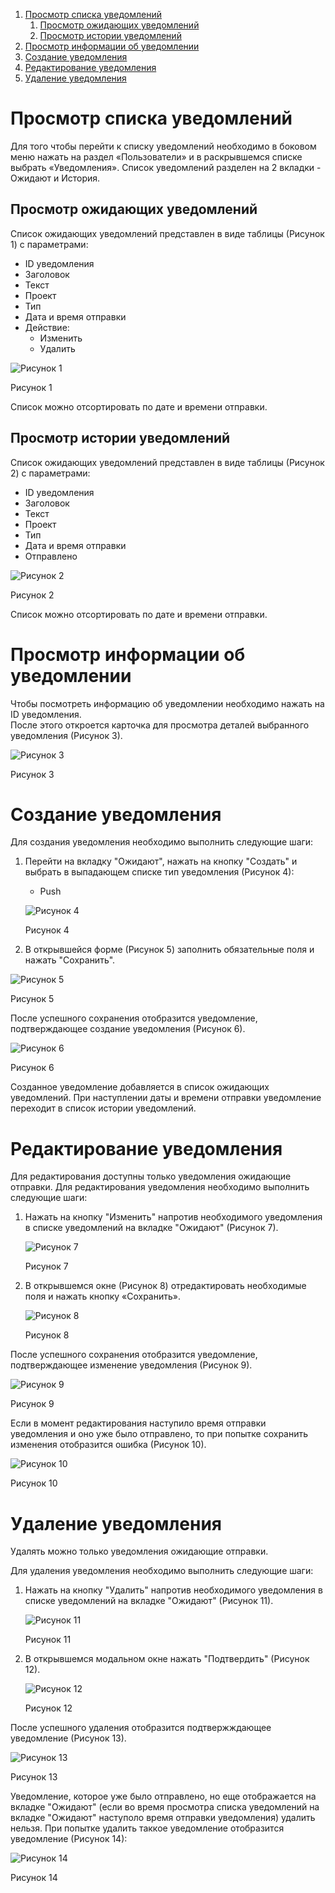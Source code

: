 1. [Просмотр списка уведомлений](#просмотр-списка-уведомлений)
	1. [Просмотр ожидающих уведомлений](#просмотр-ожидающих-уведомлений)
	2. [Просмотр истории уведомлений](#просмотр-истории-уведомлений)
2. [Просмотр информации об уведомлении](#просмотр-информации-об-уведомлении)
3. [Создание уведомления](#создание-уведомления)
4. [Редактирование уведомления](#редактирование-уведомления)
5. [Удаление уведомления](#удаление-уведомления)

# Просмотр списка уведомлений
Для того чтобы перейти к списку уведомлений необходимо в боковом меню нажать на раздел «Пользователи» и в раскрывшемся списке выбрать «Уведомления».
Список уведомлений разделен на 2 вкладки - Ожидают и История.

## Просмотр ожидающих уведомлений
Список ожидающих уведомлений представлен в виде таблицы (Рисунок 1) с параметрами:
- ID уведомления
- Заголовок
- Текст
- Проект
- Тип
- Дата и время отправки
- Действие:
	- Изменить
	- Удалить

![Рисунок 1](images/notifications_1.png)

Рисунок 1

Список можно отсортировать по дате и времени отправки.

## Просмотр истории уведомлений
Список ожидающих уведомлений представлен в виде таблицы (Рисунок 2) с параметрами:
- ID уведомления
- Заголовок
- Текст
- Проект
- Тип
- Дата и время отправки
- Отправлено

![Рисунок 2](images/notifications_2.png)

Рисунок 2

Список можно отсортировать по дате и времени отправки.

# Просмотр информации об уведомлении
Чтобы посмотреть информацию об уведомлении необходимо нажать на ID уведомления.  
После этого откроется карточка для просмотра деталей выбранного уведомления (Рисунок 3).

<img class="md-img" src="images/notifications_3.png" alt="Рисунок 3">

Рисунок 3

# Создание уведомления
Для создания уведомления необходимо выполнить следующие шаги:
1. Перейти на вкладку "Ожидают", нажать на кнопку "Создать" и выбрать в выпадающем списке тип уведомления (Рисунок 4):
   - Push

   ![Рисунок 4](images/notifications_4.png)
   
   Рисунок 4     
2. В открывшейся форме (Рисунок 5) заполнить обязательные поля и нажать "Сохранить".

<img class="md-img" src="images/notifications_5.png" alt="Рисунок 5">

Рисунок 5

После успешного сохранения отобразится уведомление, подтверждающее создание уведомления (Рисунок 6).

<img class="md-img" src="images/notifications_6.png" alt="Рисунок 6">

Рисунок 6

Созданное уведомление добавляется в список ожидающих уведомлений.
При наступлении даты и времени отправки уведомление переходит в список истории уведомлений.

# Редактирование уведомления
Для редактирования доступны только уведомления ожидающие отправки.
Для редактирования уведомления необходимо выполнить следующие шаги:
1. Нажать на кнопку "Изменить" напротив необходимого уведомления в списке уведомлений на вкладке "Ожидают" (Рисунок 7).

   ![Рисунок 7](images/notifications_7.png)
   
   Рисунок 7     
2. В открывшемся окне (Рисунок 8) отредактировать необходимые поля и нажать кнопку «Сохранить».
   
   <img class='md-img' src="images/notifications_8.png" alt="Рисунок 8">

   Рисунок 8

После успешного сохранения отобразится уведомление, подтверждающее изменение уведомления (Рисунок 9).

<img class='md-img' src="images/notifications_9.png" alt="Рисунок 9">

Рисунок 9

Если в момент редактирования наступило время отправки уведомления и оно уже было отправлено, то при попытке сохранить изменения отобразится ошибка (Рисунок 10).

<img class='md-img' src="images/notifications_10.png" alt="Рисунок 10">

Рисунок 10

# Удаление уведомления
Удалять можно только уведомления ожидающие отправки.

Для удаления уведомления необходимо выполнить следующие шаги:
1. Нажать на кнопку "Удалить" напротив необходимого уведомления в списке уведомлений на вкладке "Ожидают" (Рисунок 11).
   
   ![Рисунок 11](images/notifications_11.png)
   
   Рисунок 11     
2. В открывшемся модальном окне нажать "Подтвердить" (Рисунок 12).

   <img class='md-img' src="images/notifications_12.png" alt="Рисунок 12">
   
   Рисунок 12

После успешного удаления отобразится подтвержждающее уведомление (Рисунок 13).

<img class='md-img' src="images/notifications_13.png" alt="Рисунок 13">

Рисунок 13

Уведомление, которое уже было отправлено, но еще отображается на вкладке "Ожидают" (если во время просмотра списка уведомлений на вкладке "Ожидают" наступоло время отправки уведомления) удалить нельзя.
При попытке удалить таккое уведомление отобразится уведомление (Рисунок 14):

<img class='md-img' src="images/notifications_14.png" alt="Рисунок 14">

Рисунок 14